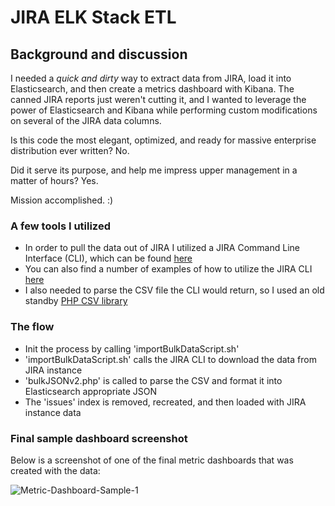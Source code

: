 # JIRA ELK Stack ETL

## Background and discussion

I needed a *quick and dirty* way to extract data from JIRA, load it into Elasticsearch, and then create a metrics dashboard with Kibana.  The canned JIRA reports just weren't cutting it, and I wanted to leverage the power of Elasticsearch and Kibana while performing custom modifications on several of the JIRA data columns.

Is this code the most elegant, optimized, and ready for massive enterprise distribution ever written?  No. 

Did it serve its purpose, and help me impress upper management in a matter of hours?  Yes.  

Mission accomplished.  :)


### A few tools I utilized
* In order to pull the data out of JIRA I utilized a JIRA Command Line Interface (CLI), which can be found [here](https://marketplace.atlassian.com/plugins/org.swift.jira.cli/versions)
* You can also find a number of examples of how to utilize the JIRA CLI [here](https://bobswift.atlassian.net/wiki/display/JCLI/Examples)
* I also needed to parse the CSV file the CLI would return, so I used an old standby [PHP CSV library](http://csv.thephpleague.com/)

### The flow
+ Init the process by calling 'importBulkDataScript.sh'
+ 'importBulkDataScript.sh' calls the JIRA CLI to download the data from JIRA instance
+ 'bulkJSONv2.php' is called to parse the CSV and format it into Elasticsearch appropriate JSON
+ The 'issues' index is removed, recreated, and then loaded with JIRA instance data

### Final sample dashboard screenshot
Below is a screenshot of one of the final metric dashboards that was created with the data:

![Metric-Dashboard-Sample-1](https://github.com/nrasch/Portfolio/blob/jira-etl/Code-and-Config-Samples/Code-Samples/JIRA-ELK-Stack-ETL/Metric-Dashboard-Sample-1.png "Metric Dashboard Sample")




